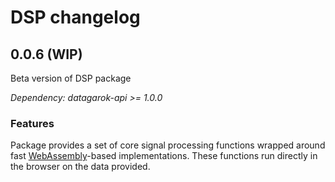 # DSP changelog

## 0.0.6 (WIP)

Beta version of DSP package

*Dependency: datagarok-api >= 1.0.0*

### Features

Package provides a set of core signal processing functions wrapped around fast [WebAssembly](https://webassembly.org/)-based implementations. These functions run directly in the browser on the data provided.

